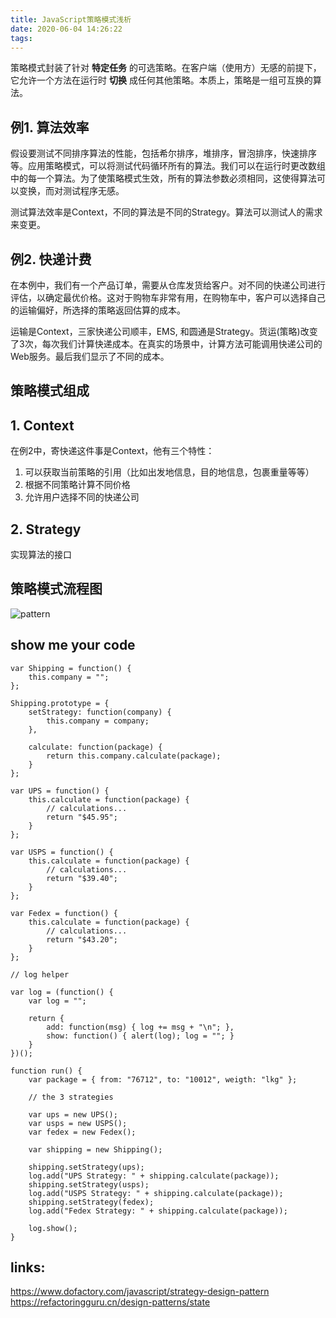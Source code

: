 ```yaml
---
title: JavaScript策略模式浅析
date: 2020-06-04 14:26:22
tags:
---
```


策略模式封装了针对 **特定任务** 的可选策略。在客户端（使用方）无感的前提下，它允许一个方法在运行时 **切换** 成任何其他策略。本质上，策略是一组可互换的算法。

## 例1. 算法效率

假设要测试不同排序算法的性能，包括希尔排序，堆排序，冒泡排序，快速排序等。应用策略模式，可以将测试代码循环所有的算法。我们可以在运行时更改数组中的每一个算法。为了使策略模式生效，所有的算法参数必须相同，这使得算法可以变换，而对测试程序无感。

测试算法效率是Context，不同的算法是不同的Strategy。算法可以测试人的需求来变更。

## 例2. 快递计费

在本例中，我们有一个产品订单，需要从仓库发货给客户。对不同的快递公司进行评估，以确定最优价格。这对于购物车非常有用，在购物车中，客户可以选择自己的运输偏好，所选择的策略返回估算的成本。

运输是Context，三家快递公司顺丰，EMS, 和圆通是Strategy。货运(策略)改变了3次，每次我们计算快递成本。在真实的场景中，计算方法可能调用快递公司的Web服务。最后我们显示了不同的成本。

## 策略模式组成

## 1. Context ##
在例2中，寄快递这件事是Context，他有三个特性：
1. 可以获取当前策略的引用（比如出发地信息，目的地信息，包裹重量等等）
1. 根据不同策略计算不同价格
1. 允许用户选择不同的快递公司 

## 2. Strategy ##
实现算法的接口

## 策略模式流程图
![pattern](/images/strategy_pattern.jpg)

## show me your code

```
var Shipping = function() {
    this.company = "";
};
 
Shipping.prototype = {
    setStrategy: function(company) {
        this.company = company;
    },
 
    calculate: function(package) {
        return this.company.calculate(package);
    }
};
 
var UPS = function() {
    this.calculate = function(package) {
        // calculations...
        return "$45.95";
    }
};
 
var USPS = function() {
    this.calculate = function(package) {
        // calculations...
        return "$39.40";
    }
};
 
var Fedex = function() {
    this.calculate = function(package) {
        // calculations...
        return "$43.20";
    }
};
 
// log helper
 
var log = (function() {
    var log = "";
 
    return {
        add: function(msg) { log += msg + "\n"; },
        show: function() { alert(log); log = ""; }
    }
})();
 
function run() {
    var package = { from: "76712", to: "10012", weigth: "lkg" };
 
    // the 3 strategies
 
    var ups = new UPS();
    var usps = new USPS();
    var fedex = new Fedex();
 
    var shipping = new Shipping();
 
    shipping.setStrategy(ups);
    log.add("UPS Strategy: " + shipping.calculate(package));
    shipping.setStrategy(usps);
    log.add("USPS Strategy: " + shipping.calculate(package));
    shipping.setStrategy(fedex);
    log.add("Fedex Strategy: " + shipping.calculate(package));
 
    log.show();
}
```

## links:
https://www.dofactory.com/javascript/strategy-design-pattern
https://refactoringguru.cn/design-patterns/state